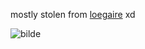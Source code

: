 mostly stolen from [loegaire](https://github.com/loegaire) xd

![bilde](https://github.com/user-attachments/assets/81eeb400-95a5-4536-b9c1-dceea43769ad)
